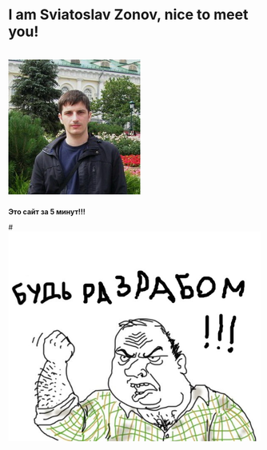 **I am Sviatoslav Zonov, nice to meet you!**
=

![](img/face.jpg)
==

**Это сайт за 5 минут!!!**

#![](img/men.jpeg)
